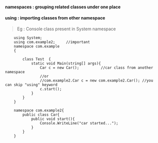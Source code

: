 #### namespaces : grouping related classes under one place
#### using : importing classes from other namespace

> Eg : Console class present in System namespace

        using System;  
        using com.example2;     //important
        namespace com.example  
        {                                         

            class Test  {                                                           
                static void Main(string[] args){ 
                    Car c = new Car();          //car class from another namespace
                    //or
                    //com.example2.Car c = new com.example2.Car(); //you can skip "using" keyword
                    c.start();
                }     
            }  
        }  
        
        namespace com.example2{
            public class Car{
                public void start(){
                    Console.WriteLine("car started...");
                }
            }
        }
